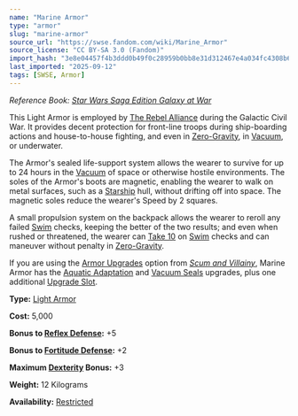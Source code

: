 ```yaml
---
name: "Marine Armor"
type: "armor"
slug: "marine-armor"
source_url: "https://swse.fandom.com/wiki/Marine_Armor"
source_license: "CC BY-SA 3.0 (Fandom)"
import_hash: "3e8e04457f4b3ddd0b49f0c28959b0bb8e31d312467e4a034fc4308b68ac9e6b"
last_imported: "2025-09-12"
tags: [SWSE, Armor]
---
```

*Reference Book: [Star Wars Saga Edition Galaxy at War](https://swse.fandom.com/wiki/Star_Wars_Saga_Edition_Galaxy_at_War)*

This Light Armor is employed by [The Rebel Alliance](https://swse.fandom.com/wiki/The_Rebel_Alliance) during the Galactic Civil War. It provides decent protection for front-line troops during ship-boarding actions and house-to-house fighting, and even in [Zero-Gravity](https://swse.fandom.com/wiki/Zero-Gravity), in [Vacuum](https://swse.fandom.com/wiki/Vacuum), or underwater.

The Armor's sealed life-support system allows the wearer to survive for up to 24 hours in the [Vacuum](https://swse.fandom.com/wiki/Vacuum) of space or otherwise hostile environments. The soles of the Armor's boots are magnetic, enabling the wearer to walk on metal surfaces, such as a [Starship](https://swse.fandom.com/wiki/Starship) hull, without drifting off into space. The magnetic soles reduce the wearer's Speed by 2 squares.

A small propulsion system on the backpack allows the wearer to reroll any failed [Swim](https://swse.fandom.com/wiki/Swim) checks, keeping the better of the two results; and even when rushed or threatened, the wearer can [Take 10](https://swse.fandom.com/wiki/Take_10) on [Swim](https://swse.fandom.com/wiki/Swim) checks and can maneuver without penalty in [Zero-Gravity](https://swse.fandom.com/wiki/Zero-Gravity).

If you are using the [Armor Upgrades](https://swse.fandom.com/wiki/Armor_Upgrades) option from *[Scum and Villainy](https://swse.fandom.com/wiki/Scum_and_Villainy)*, Marine Armor has the [Aquatic Adaptation](https://swse.fandom.com/wiki/Aquatic_Adaptation) and [Vacuum Seals](https://swse.fandom.com/wiki/Vacuum_Seals) upgrades, plus one additional [Upgrade Slot](https://swse.fandom.com/wiki/Upgrade_Slot).

**Type:** [Light Armor](https://swse.fandom.com/wiki/Light_Armor)

**Cost:** 5,000

**Bonus to [Reflex Defense](https://swse.fandom.com/wiki/Reflex_Defense):** +5

**Bonus to [Fortitude Defense](https://swse.fandom.com/wiki/Fortitude_Defense):** +2

**Maximum [Dexterity](https://swse.fandom.com/wiki/Dexterity) Bonus:** +3

**Weight:** 12 Kilograms

**Availability:** [Restricted](https://swse.fandom.com/wiki/Restricted)